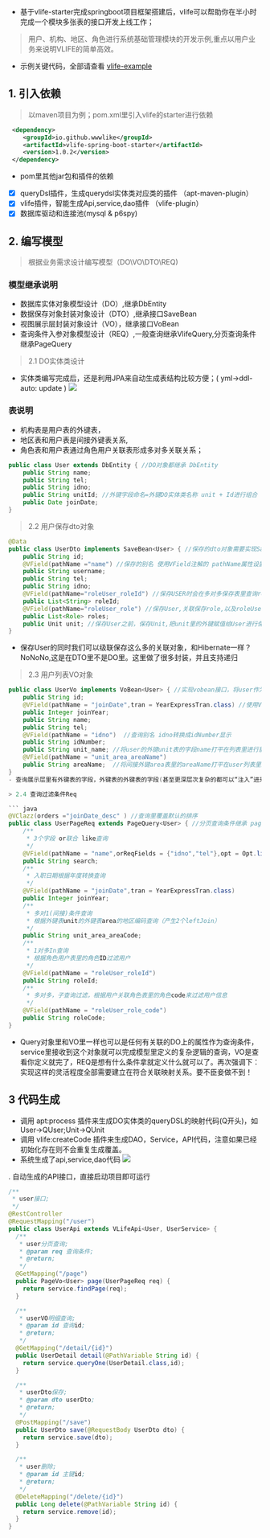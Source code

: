 
- 基于vlife-starter完成springboot项目框架搭建后，vlife可以帮助你在半小时完成一个模块多张表的接口开发上线工作；

> 用户、机构、地区、角色进行系统基础管理模块的开发示例,重点以用户业务来说明VLIFE的简单高效。

* 示例关键代码，全部请查看 [vlife-example](http://github.wwwlike/vlife-example)

## 1. 引入依赖
> 以maven项目为例；pom.xml里引入vlife的starter进行依赖

``` xml
 <dependency>
    <groupId>io.github.wwwlike</groupId>
    <artifactId>vlife-spring-boot-starter</artifactId>
    <version>1.0.2</version>
 </dependency>
```
- pom里其他jar包和插件的依赖
* [X] queryDsl插件，生成querydsl实体类对应类的插件 （apt-maven-plugin）
* [X] vlife插件，智能生成Api,service,dao插件 （vlife-plugin）
* [X] 数据库驱动和连接池(mysql & p6spy)

## 2. 编写模型
> 根据业务需求设计编写模型（DO\VO\DTO\REQ)
### 模型继承说明
- 数据库实体对象模型设计（DO）,继承DbEntity
- 数据保存对象封装对象设计（DTO）,继承接口SaveBean
- 视图展示层封装对象设计（VO），继承接口VoBean
- 查询条件入参对象模型设计（REQ）,一般查询继承VlifeQuery,分页查询条件继承PageQuery

> 2.1 DO实体类设计

- 实体类编写完成后，还是利用JPA来自动生成表结构比较方便；( yml->ddl-auto: update )
![](../../static/img/example_db.png)
### 表说明
-  机构表是用户表的外键表，
-  地区表和用户表是间接外键表关系,
-  角色表和用户表通过角色用户关联表形成多对多关联关系；

``` java
public class User extends DbEntity { //DO对象都继承 DbEntity
    public String name;
    public String tel;
    public String idno;
    public String unitId; //外键字段命名=外键DO实体类名称 unit + Id进行组合
    public Date joinDate;
}
```

> 2.2 用户保存dto对象

``` java
@Data
public class UserDto implements SaveBean<User> { //保存的dto对象需要实现SaveBean接口，把当前实体类User写入到泛型
    public String id;
    @VField(pathName ="name") //保存的别名 使用VField注解的 pathName属性设置真实的数据库名称
    public String username;
    public String tel;
    public String idno;
    @VField(pathName="roleUser_roleId") //保存USER时会在多对多保存表里查询roleId里提供的关联记录
    public List<String> roleId;
    @VField(pathName="roleUser_role") //保存User,关联保存role,以及roleUser
    public List<Role> roles;
    public Unit unit; //保存User之前，保存Unit,把unit里的外键赋值给User进行保存
}
```
- 保存User的同时我们可以级联保存这么多的关联对象，和Hibernate一样？NoNoNo,这是在DTO里不是DO里。这里做了很多封装，并且支持递归

> 2.3 用户列表VO对象

``` java
public class UserVo implements VoBean<User> { //实现vobean接口，将user作为泛型设置进去
    public String id;
    @VField(pathName = "joinDate",tran = YearExpressTran.class) //使用Vfield注解，将joinDate的入职日期提取年份赋值给 joinYear
    public Integer joinYear;
    public String name;
    public String tel;
    @VField(pathName = "idno")  //查询别名 idno转换成idNumber显示
    public String idNumber;
    public String unit_name; //将user的外键unit表的字段name打平在列表里进行展示，unit_name是路径名称
    @VField(pathName = "unit_area_areaName")
    public String areaName;  //将间接外键area表里的areaName打平在user列表里显示，areaName需要用pathName路径进行映射
}
- 查询展示层里有外键表的字段，外键表的外键表的字段(甚至更深层次复杂的都可以“注入”进来)，这里你需要重点关注**pathName**这个注解,后面还会详细介绍。在VO里可以轻松实现需要什么数据就放入什么属性，只要符合Vlife规则，VLife就一定可以查询的到。

> 2.4 查询过滤条件Req

``` java
@VClazz(orders ="joinDate_desc" ) //查询里覆盖默认的排序
public class UserPageReq extends PageQuery<User> { //分页查询条件继承 pageQuery，泛型写入实体对象信息
    /**
     * 3个字段 or联合 like查询
     */
    @VField(pathName = "name",orReqFields = {"idno","tel"},opt = Opt.like)
    public String search;
    /**
     * 入职日期根据年度转换查询
     */
    @VField(pathName = "joinDate",tran = YearExpressTran.class)
    public Integer joinYear;
    /**
     * 多对1(间接)条件查询
     * 根据外键表unit的外键表area的地区编码查询（产生2个leftJoin）
     */
    public String unit_area_areaCode;
    /**
     * 1对多In查询
     * 根据角色用户表里的角色ID过滤用户
     */
    @VField(pathName = "roleUser_roleId")
    public String roleId;
    /**
     * 多对多，子查询过滤，根据用户关联角色表里的角色code来过滤用户信息
     */
    @VField(pathName = "roleUser_role_code")
    public String roleCode;
}
```
- Query对象里和VO里一样也可以是任何有关联的DO上的属性作为查询条件，service里接收到这个对象就可以完成模型里定义的复杂逻辑的查询，VO是查看你定义就完了，REQ是想有什么条件拿就定义什么就可以了。再次强调下：实现这样的灵活程度全部需要建立在符合关联映射关系。要不臣妾做不到！


## 3 代码生成

- 调用 apt:process 插件来生成DO实体类的queryDSL的映射代码(Q开头)，如User->QUser;Unit->QUnit
- 调用 vlife:createCode 插件来生成DAO，Service，API代码，注意如果已经初始化存在则不会重复生成覆盖。
- 系统生成了api,service,dao代码
![](../../static/img/codeCreate.png)

. 自动生成的API接口，直接启动项目即可运行
``` java
/**
 * user接口;
 */
@RestController
@RequestMapping("/user")
public class UserApi extends VLifeApi<User, UserService> {
  /**
   * user分页查询;
   * @param req 查询条件;
   * @return;
   */
  @GetMapping("/page")
  public PageVo<User> page(UserPageReq req) {
    return service.findPage(req);
  }

  /**
   * userVO明细查询;
   * @param id 查询id;
   * @return;
   */
  @GetMapping("/detail/{id}")
  public UserDetail detail(@PathVariable String id) {
    return service.queryOne(UserDetail.class,id);
  }

  /**
   * userDto保存;
   * @param dto userDto;
   * @return;
   */
  @PostMapping("/save")
  public UserDto save(@RequestBody UserDto dto) {
    return service.save(dto);
  }

  /**
   * user删除;
   * @param id 主键id;
   * @return;
   */
  @DeleteMapping("/delete/{id}")
  public Long delete(@PathVariable String id) {
    return service.remove(id);
  }
}
```
